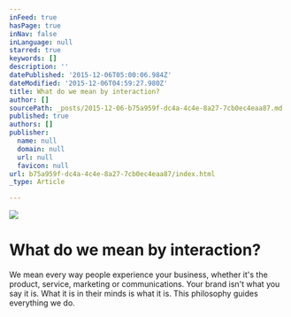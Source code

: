 ```yaml
---
inFeed: true
hasPage: true
inNav: false
inLanguage: null
starred: true
keywords: []
description: ''
datePublished: '2015-12-06T05:00:06.984Z'
dateModified: '2015-12-06T04:59:27.980Z'
title: What do we mean by interaction?
author: []
sourcePath: _posts/2015-12-06-b75a959f-dc4a-4c4e-8a27-7cb0ec4eaa87.md
published: true
authors: []
publisher:
  name: null
  domain: null
  url: null
  favicon: null
url: b75a959f-dc4a-4c4e-8a27-7cb0ec4eaa87/index.html
_type: Article

---
```

![](https://s3-us-west-2.amazonaws.com/the-grid-img/p/5ef1728abbeadacc27afcfbbccd7615313d5b9b4.jpg)

# What do we mean by interaction?

We mean every way people experience your business, whether it's the product, service, marketing or communications. Your brand isn't what you say it is. What it is in their minds is what it is.
This philosophy guides everything we do.